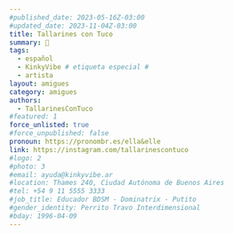 ```yaml
---
#published_date: 2023-05-16Z-03:00
#updated_date: 2023-11-04Z-03:00
title: Tallarines con Tuco
summary: 🐸
tags:
  - español
  - KinkyVibe # etiqueta especial #
  - artista
layout: amigues
category: amigues
authors:
  - TallarinesConTuco
#featured: 1
force_unlisted: true
#force_unpublished: false
pronoun: https://pronombr.es/ella&elle
link: https://instagram.com/tallarinescontuco
#logo: 2
#photo: 3
#email: ayuda@kinkyvibe.ar
#location: Thames 240, Ciudad Autónoma de Buenos Aires
#tel: +54 9 11 5555 3333
#job_title: Educador BDSM - Dominatrix - Putito
#gender_identity: Perrito Travo Interdimensional
#bday: 1996-04-09
---
```

